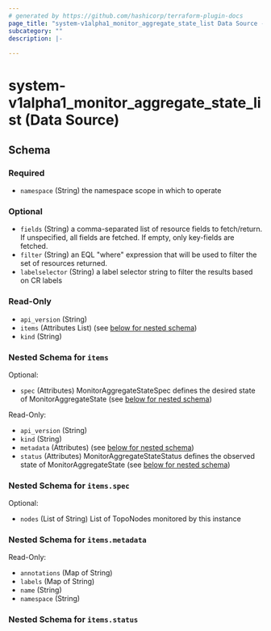```yaml
---
# generated by https://github.com/hashicorp/terraform-plugin-docs
page_title: "system-v1alpha1_monitor_aggregate_state_list Data Source - system-v1alpha1"
subcategory: ""
description: |-
  
---
```


# system-v1alpha1_monitor_aggregate_state_list (Data Source)





<!-- schema generated by tfplugindocs -->
## Schema

### Required

- `namespace` (String) the namespace scope in which to operate

### Optional

- `fields` (String) a comma-separated list of resource fields to fetch/return.  If unspecified, all fields are fetched.  If empty, only key-fields are fetched.
- `filter` (String) an EQL "where" expression that will be used to filter the set of resources returned.
- `labelselector` (String) a label selector string to filter the results based on CR labels

### Read-Only

- `api_version` (String)
- `items` (Attributes List) (see [below for nested schema](#nestedatt--items))
- `kind` (String)

<a id="nestedatt--items"></a>
### Nested Schema for `items`

Optional:

- `spec` (Attributes) MonitorAggregateStateSpec defines the desired state of MonitorAggregateState (see [below for nested schema](#nestedatt--items--spec))

Read-Only:

- `api_version` (String)
- `kind` (String)
- `metadata` (Attributes) (see [below for nested schema](#nestedatt--items--metadata))
- `status` (Attributes) MonitorAggregateStateStatus defines the observed state of MonitorAggregateState (see [below for nested schema](#nestedatt--items--status))

<a id="nestedatt--items--spec"></a>
### Nested Schema for `items.spec`

Optional:

- `nodes` (List of String) List of TopoNodes monitored by this instance


<a id="nestedatt--items--metadata"></a>
### Nested Schema for `items.metadata`

Read-Only:

- `annotations` (Map of String)
- `labels` (Map of String)
- `name` (String)
- `namespace` (String)


<a id="nestedatt--items--status"></a>
### Nested Schema for `items.status`
